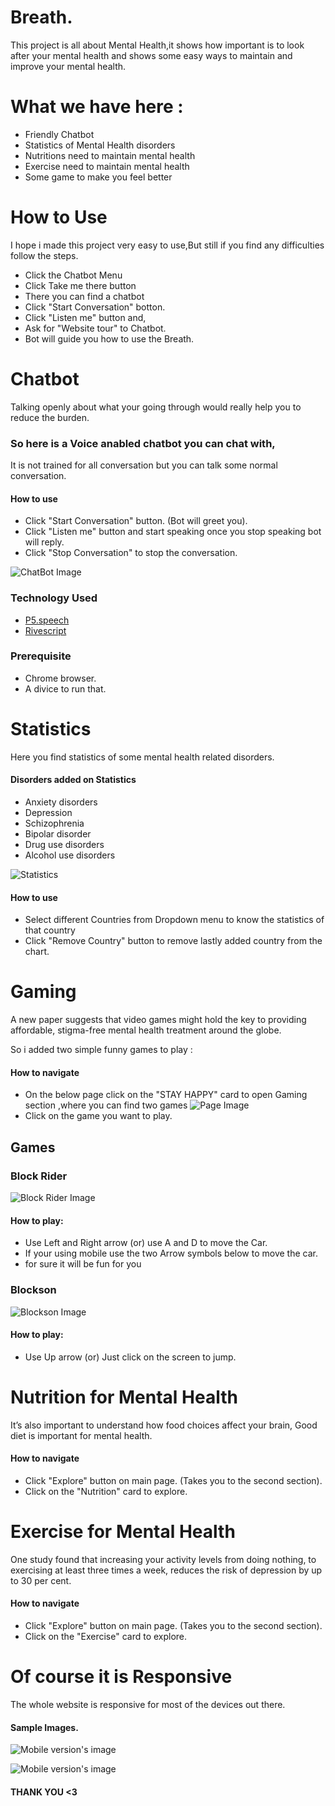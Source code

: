 

# Breath.

This project is all about Mental Health,it shows how important is to look after your mental health
and shows some easy ways to maintain and improve your mental health. 



# What we have here :

* Friendly Chatbot
* Statistics of Mental Health disorders
* Nutritions need to maintain mental health
* Exercise need to maintain mental health
* Some game to make you feel better


# How to Use

I hope i made this project very easy to use,But still if you find any difficulties follow the steps.

* Click the Chatbot Menu 
* Click Take me there button
* There you can find a chatbot
* Click "Start Conversation" botton.
* Click "Listen me" button and,
* Ask for "Website tour" to Chatbot.
* Bot will guide you how to use the Breath.






# Chatbot

Talking openly about what your going through would really help you to reduce the burden. 

### So here is a Voice anabled chatbot you can chat with, 
It is not trained for all conversation but you can talk some normal conversation.


#### How to use

* Click "Start Conversation" button. (Bot will greet you).
* Click "Listen me" button and start speaking once you stop speaking bot will reply.
* Click "Stop Conversation" to stop the conversation.


![ChatBot Image](https://github.com/ashiqInGit/breath/blob/gh-pages/Images/images_for_readme/chatBotImg.PNG?raw=true)


### Technology Used

* [P5.speech](https://idmnyu.github.io/p5.js-speech/)
* [Rivescript](https://www.rivescript.com/)

### Prerequisite

* Chrome browser.
* A divice to run that.


# Statistics

Here you find statistics of some mental health related disorders.


#### Disorders added on Statistics

* Anxiety disorders
* Depression
* Schizophrenia
* Bipolar disorder
* Drug use disorders
* Alcohol use disorders


![Statistics](https://github.com/ashiqInGit/breath/blob/gh-pages/Images/images_for_readme/statisticsImg.PNG?raw=true)

#### How to use

* Select different Countries from Dropdown menu to know the statistics of that country
* Click "Remove Country" button to remove lastly added country from the chart.



# Gaming 

A new paper suggests that video games might hold the key to providing affordable, stigma-free mental health
treatment around the globe.  

So i added two simple funny games to play :

#### How to navigate

* On the below page click on the "STAY HAPPY" card to open Gaming section ,where you can find two games
![Page Image](https://github.com/ashiqInGit/breath/blob/gh-pages/Images/images_for_readme/secondPage.PNG?raw=true)
* Click on the game you want to play.


## Games

### Block Rider


![Block Rider Image](https://github.com/ashiqInGit/breath/blob/gh-pages/Images/images_for_readme/carGameImg.PNG?raw=true)

#### How to play:

* Use Left and Right arrow (or) use A and D to move the Car.
* If your using mobile use the two Arrow symbols below to move the car.
* for sure it will be fun for you



### Blockson

![Blockson Image](https://github.com/ashiqInGit/breath/blob/gh-pages/Images/images_for_readme/blocksonImg.PNG?raw=true)

#### How to play:

* Use Up arrow (or) Just click on the screen to jump.



# Nutrition for Mental Health

It’s also important to understand how food choices affect your brain, Good diet is 
important for mental health.

#### How to navigate

* Click "Explore" button on main page. (Takes you to the second section).
* Click on the "Nutrition" card to explore.



# Exercise for Mental Health

One study found that increasing your activity levels from doing nothing, to exercising at least three times a week, reduces the risk of depression by up to 30 per cent.

#### How to navigate

* Click "Explore" button on main page. (Takes you to the second section).
* Click on the "Exercise" card to explore.


# Of course it is Responsive

The whole website is responsive for most of the devices out there.

#### Sample Images.

![Mobile version's image](https://github.com/ashiqInGit/breath/blob/gh-pages/Images/images_for_readme/mobileVersion.PNG?raw=true)

![Mobile version's image](https://github.com/ashiqInGit/breath/blob/gh-pages/Images/images_for_readme/mobileVersion02.PNG?raw=true)


#### THANK YOU <3


